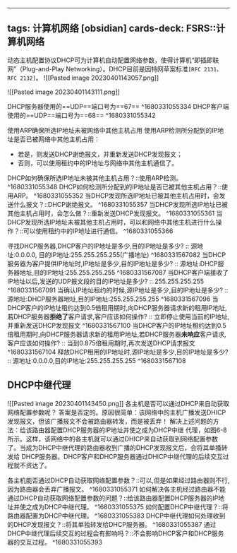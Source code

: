 
---
tags: 计算机网络 [obsidian]
cards-deck: FSRS::计算机网络
---


动态主机配置协议DHCP可为计算机自动配置网络参数，使得计算机“即插即联网”（Plug-and-Play Networking）。DHCP目前是因特网草案标准`[RFC 2131，RFC 2132]`。
![[Pasted image 20230401143057.png]]

![[Pasted image 20230401143111.png]]

DHCP服务器使用的==UDP==端口号为==67==
^1680331055334
DHCP客户端使用的==UDP==端口号为==68==
^1680331055342

使用ARP确保所选IP地址未被网络中其他主机占用
使用ARP检测所分配到的IP地址是否已被网络中其他主机占用：
- 若是，则发送DHCP谢绝报文，并重新发送DHCP发现报文；
- 否则，可以使用租约中的IP地址与网络中其他主机通信了。


DHCP如何确保所选IP地址未被其他主机占用？::使用ARP检测。 ^1680331055348
DHCP如何检测所分配到的IP地址是否已被其他主机占用？::使用ARP。 ^1680331055352
当DHCP发现所选IP地址已被其他主机占用时，会发送什么报文？::DHCP谢绝报文。 ^1680331055357
当DHCP发现所选IP地址已被其他主机占用时，会怎么做？::重新发送DHCP发现报文。 ^1680331055361
当DHCP发现所选IP地址未被其他主机占用时，可以和网络中其他主机进行什么操作？::可以使用租约中的IP地址进行通信。 ^1680331055366


寻找DHCP服务器,DHCP客户的IP地址是多少,目的IP地址是多少? :: 源地址:0.0.0.0, 目的IP地址:255.255.255.255(广播地址) ^1680331567082
当DHCP服务器为客户提供IP地址时,IP地址是多少,目的IP地址是多少? :: 源地址:DHCP服务器地址,目的IP地址:255.255.255.255 ^1680331567087
当DHCP客户端接收了IP地址以后,发送的UDP报文段的目的IP地址是多少? :: 255.255.255.255 ^1680331567091
当确认IP地址租约的时候,源IP地址是多少,目的IP地址是多少? :: 源地址:DHCP服务器地址,目的IP地址:255.255.255.255 ^1680331567096
当DHCP客户的IP地址租约达到0.5倍租用期时,向DHCP服务器请求新的租用IP地址,若DHCP服务器**拒绝了**客户请求,客户应该如何操作? :: 立即停止使用当前的IP地址,并重新发送DHCP发现报文 ^1680331567100
当DHCP客户的IP地址租约达到0.5倍租用期时,向DHCP服务器请求新的租用IP地址,若DHCP服务器**未响应**客户请求,客户应该如何操作? :: 当到0.875倍租用期时,再次发送DHCP请求报文 ^1680331567104
释放DHCP租用的IP地址时,源IP地址是多少,目的IP地址是多少? :: 源地址:0.0.0.0,目的IP地址:255.255.255.255 ^1680331567108


## DHCP中继代理
![[Pasted image 20230401143450.png]]
各主机是否可以通过DHCP来自动获取网络配置参数呢？
答案是否定的。原因很简单：该网络中的主机广播发送DHICP发现报文，但该广播报文不会被路由器转发，而是被丢弃！
解决上述问题的方法：给该路由器配置DHCP服务器的IP地址并使之成为DHCP中继
代理，如图6-8所示。这样，该网络中的各主机就可以通过DHICP来自动获取到网络配置参数了。当成为DHCP中继代理的路由器收到广播的DHCP发现报文后，会将其单搔转发给
DHCP服务器。DHCP客户和DHCP服务器通过DHICP中继代理的后续交互过程就不资达了。


各主机能否通过DHCP自动获取网络配置参数？::可以,但是如果经过路由器则不行,因为路由器会丢弃广播报文。 ^1680331055371
如何解决各主机经过路由器不能通过DHCP自动获取网络配置参数的问题？::给该路由器配置DHCP服务器的IP地址并使之成为DHCP中继代理。 ^1680331055375
如何配置DHCP中继代理？::将路由器配置为DHCP中继代理。 ^1680331055383
DHCP中继代理如何处理收到的DHCP发现报文？::将其单独转发给DHCP服务器。 ^1680331055387
通过DHCP中继代理后续交互的过程会有影响吗？::不会影响DHCP客户和DHCP服务器的交互过程。 ^1680331055393
